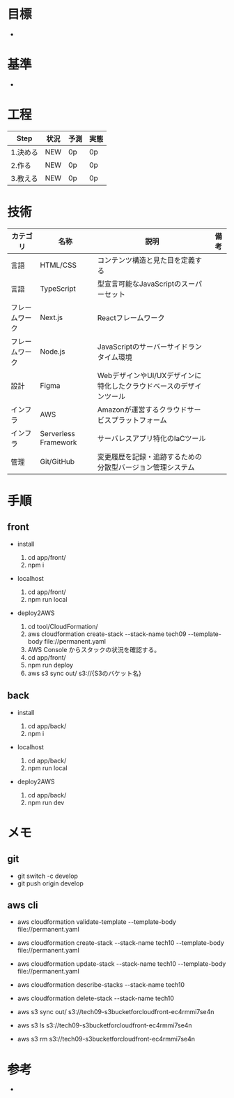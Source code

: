 # 目標
  - 

# 基準
  - 

# 工程
  |Step|状況|予測|実態|
  |--|--|--|--|
  |1.決める|NEW|0p|0p|
  |2.作る|NEW|0p|0p|
  |3.教える|NEW|0p|0p|

# 技術
  |カテゴリ|名称|説明|備考|
  |--|--|--|--|
  |言語|HTML/CSS|コンテンツ構造と見た目を定義する||
  |言語|TypeScript|型宣言可能なJavaScriptのスーパーセット||
  |フレームワーク|Next.js|Reactフレームワーク||
  |フレームワーク|Node.js|JavaScriptのサーバーサイドランタイム環境||
  |設計|Figma|WebデザインやUI/UXデザインに特化したクラウドベースのデザインツール||
  |インフラ|AWS|Amazonが運営するクラウドサービスプラットフォーム||
  |インフラ|Serverless Framework|サーバレスアプリ特化のIaCツール||
  |管理|Git/GitHub|変更履歴を記録・追跡するための分散型バージョン管理システム||

# 手順
## front
  - install
    1. cd app/front/
    2. npm i

  - localhost
    1. cd app/front/
    2. npm run local

  - deploy2AWS
    1. cd tool/CloudFormation/
    2. aws cloudformation create-stack --stack-name tech09 --template-body file://permanent.yaml
    3. AWS Console からスタックの状況を確認する。
    4. cd app/front/
    5. npm run deploy
    6. aws s3 sync out/ s3://{S3のバケット名}

## back
  - install
    1. cd app/back/
    2. npm i

  - localhost
    1. cd app/back/
    2. npm run local

  - deploy2AWS
    1. cd app/back/
    2. npm run dev

# メモ
## git
  - git switch -c develop
  - git push origin develop

## aws cli
  - aws cloudformation validate-template --template-body file://permanent.yaml
  - aws cloudformation create-stack --stack-name tech10 --template-body file://permanent.yaml
  - aws cloudformation update-stack --stack-name tech10 --template-body file://permanent.yaml
  - aws cloudformation describe-stacks --stack-name tech10
  - aws cloudformation delete-stack --stack-name tech10

  - aws s3 sync out/ s3://tech09-s3bucketforcloudfront-ec4rmmi7se4n
  - aws s3 ls s3://tech09-s3bucketforcloudfront-ec4rmmi7se4n
  - aws s3 rm s3://tech09-s3bucketforcloudfront-ec4rmmi7se4n

# 参考
  - 
